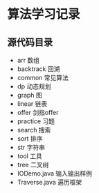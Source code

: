 # 算法学习记录

## 源代码目录

- arr 数组
- backtrack 回溯
- common 常见算法
- dp 动态规划
- graph 图
- linear 链表
- offer 剑指offer
- practice 习题
- search 搜索
- sort 排序
- str 字符串
- tool 工具
- tree 二叉树
- IODemo.java 输入输出样例
- Traverse.java 遍历框架
